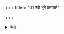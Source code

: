 +++
title = "01 श्वो भूते प्रतायते"

+++

<details><summary>थिते</summary>

श्वो भूते प्रतायते ज्योतिष्टोमः १
</details>
